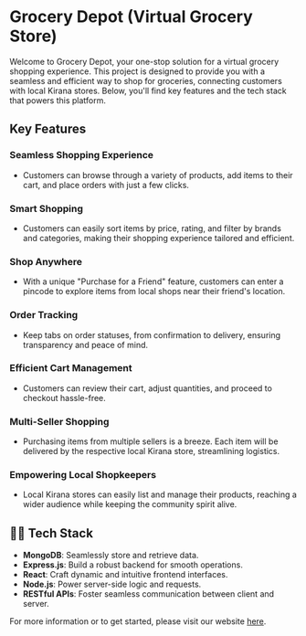 # Grocery Depot (Virtual Grocery Store)

Welcome to Grocery Depot, your one-stop solution for a virtual grocery shopping experience. This project is designed to provide you with a seamless and efficient way to shop for groceries, connecting customers with local Kirana stores. Below, you'll find key features and the tech stack that powers this platform.

## Key Features

### Seamless Shopping Experience
- Customers can browse through a variety of products, add items to their cart, and place orders with just a few clicks.

### Smart Shopping
- Customers can easily sort items by price, rating, and filter by brands and categories, making their shopping experience tailored and efficient.

### Shop Anywhere
- With a unique "Purchase for a Friend" feature, customers can enter a pincode to explore items from local shops near their friend's location.

### Order Tracking
- Keep tabs on order statuses, from confirmation to delivery, ensuring transparency and peace of mind.

### Efficient Cart Management
- Customers can review their cart, adjust quantities, and proceed to checkout hassle-free.

### Multi-Seller Shopping
- Purchasing items from multiple sellers is a breeze. Each item will be delivered by the respective local Kirana store, streamlining logistics.

### Empowering Local Shopkeepers
- Local Kirana stores can easily list and manage their products, reaching a wider audience while keeping the community spirit alive.

## 👨‍💻 Tech Stack

- **MongoDB**: Seamlessly store and retrieve data.
- **Express.js**: Build a robust backend for smooth operations.
- **React**: Craft dynamic and intuitive frontend interfaces.
- **Node.js**: Power server-side logic and requests.
- **RESTful APIs**: Foster seamless communication between client and server.


For more information or to get started, please visit our website [here](https://grocery-depot-ver1.vercel.app/).